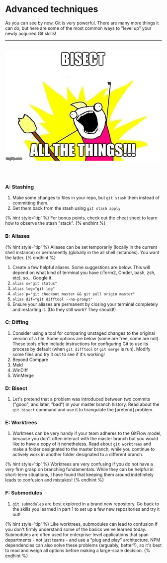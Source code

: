# Advanced techniques
As you can see by now, Git is very powerful.  There are many more things it can do, but here are some of the most common ways to "level up" your newly acquired Git skills!

<hr><br>

<div>
    <img src="6-meme.jpg">
</div>

<br><br>

### A: Stashing

1. Make some changes to files in your repo, but `git stash` them instead of committing them.
1. Get them back from the stash using `git stash apply`

{% hint style='tip' %}
For bonus points, check out the cheat sheet to learn how to observe the stash "stack".
{% endhint %}

### B: Aliases

{% hint style='tip' %}
Aliases can be set temporarily (locally in the current shell instance) or permanently (globally in the all shell instances).  You want the latter.
{% endhint %}

1. Create a few helpful aliases.  Some suggestions are below.  This will depend on what kind of terminal you have (iTerm2, Cmder, bash, zsh, etc), so... Google it.
  1. `alias s="git status"`
  1. `alias log="git log"`
  1. `alias p="git checkout master && git pull origin master"`
  1. `alias dif="git difftool --no-prompt"`
1. Ensure your aliases are permanent by closing your terminal completely and restarting it.  (Do they still work?  They should!)

### C: Diffing
1. Consider using a tool for comparing unstaged changes to the original version of a file.  Some options are below (some are free, some are not).  These tools often include instructions for configuring Git to use its process by default (when `git difftool` or `git merge` is run).  Modify some files and try it out to see if it's working!
  1. Beyond Compare
  1. Meld
  1. WinDiff
  1. WinMerge

### D: Bisect
1. Let's pretend that a problem was introduced between two commits ("good", and later, "bad") in your master branch history.  Read about the `git bisect` command and use it to triangulate the [pretend] problem.

### E: Worktrees
1. Worktrees can be very handy if your team adheres to the GitFlow model, because you don't often interact with the master branch but you would like to have a copy of it nonetheless.  Read about `git worktrees` and make a folder designated to the master branch, while you continue to actively work in another folder designated to a different branch.

{% hint style='tip' %}
Worktrees are very confusing if you do not have a *very* firm grasp on branching fundamentals.  While they can be helpful in short-term situations, I have found that keeping them around indefinitely leads to confusion and mistakes!
{% endhint %}

### F: Submodules
1. `git submodule`s are best explored in a brand new repository.  Go back to the skills you learned in part 1 to set up a few new repositories and try it out!

{% hint style='tip' %}
Like worktrees, submodules can lead to confusion if you don't firmly understand some of the basics we've learned today.  Submodules are often used for enterprise-level applications that span departments - not just teams - and use a "plug and play" architecture.  NPM dependencies can also solve these problems (arguably, better?), so it's best to read and weigh all options before making a large-scale decision.
{% endhint %}
